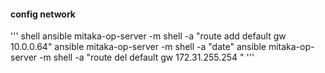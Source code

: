 
#### config network
''' shell
ansible  mitaka-op-server -m shell -a "route add default gw 10.0.0.64"
ansible  mitaka-op-server -m shell -a "date"
ansible  mitaka-op-server -m shell -a "route del default gw 172.31.255.254 "
'''
